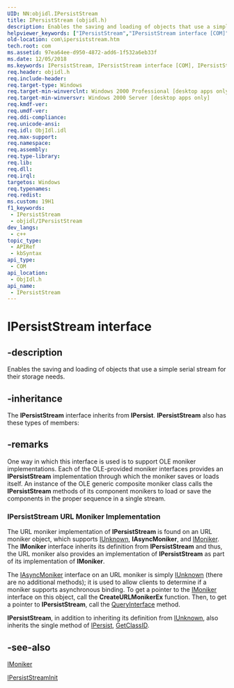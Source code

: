 ```yaml
---
UID: NN:objidl.IPersistStream
title: IPersistStream (objidl.h)
description: Enables the saving and loading of objects that use a simple serial stream for their storage needs.
helpviewer_keywords: ["IPersistStream","IPersistStream interface [COM]","IPersistStream interface [COM]","described","_com_ipersiststream","com.ipersiststream","objidl/IPersistStream"]
old-location: com\ipersiststream.htm
tech.root: com
ms.assetid: 97ea64ee-d950-4872-add6-1f532a6eb33f
ms.date: 12/05/2018
ms.keywords: IPersistStream, IPersistStream interface [COM], IPersistStream interface [COM],described, _com_ipersiststream, com.ipersiststream, objidl/IPersistStream
req.header: objidl.h
req.include-header: 
req.target-type: Windows
req.target-min-winverclnt: Windows 2000 Professional [desktop apps only]
req.target-min-winversvr: Windows 2000 Server [desktop apps only]
req.kmdf-ver: 
req.umdf-ver: 
req.ddi-compliance: 
req.unicode-ansi: 
req.idl: ObjIdl.idl
req.max-support: 
req.namespace: 
req.assembly: 
req.type-library: 
req.lib: 
req.dll: 
req.irql: 
targetos: Windows
req.typenames: 
req.redist: 
ms.custom: 19H1
f1_keywords:
 - IPersistStream
 - objidl/IPersistStream
dev_langs:
 - c++
topic_type:
 - APIRef
 - kbSyntax
api_type:
 - COM
api_location:
 - ObjIdl.h
api_name:
 - IPersistStream
---
```


# IPersistStream interface


## -description

Enables the saving and loading of objects that use a simple serial stream for their storage needs.

## -inheritance

The <b xmlns:loc="http://microsoft.com/wdcml/l10n">IPersistStream</b> interface inherits from <b>IPersist</b>. <b>IPersistStream</b> also has these types of members:

## -remarks

One way in which this interface is used is to support OLE moniker implementations. Each of the OLE-provided moniker interfaces provides an <b>IPersistStream</b> implementation through which the moniker saves or loads itself. An instance of the OLE generic composite moniker class calls the <b>IPersistStream</b> methods of its component monikers to load or save the components in the proper sequence in a single stream.

<h3><a id="IPersistStream_URL_Moniker_Implementation"></a><a id="ipersiststream_url_moniker_implementation"></a><a id="IPERSISTSTREAM_URL_MONIKER_IMPLEMENTATION"></a>IPersistStream URL Moniker Implementation</h3>
The URL moniker implementation of <b>IPersistStream</b> is found on an URL moniker object, which supports <a href="/windows/desktop/api/unknwn/nn-unknwn-iunknown">IUnknown</a>, <b>IAsyncMoniker</b>, and <a href="/windows/desktop/api/objidl/nn-objidl-imoniker">IMoniker</a>. The <b>IMoniker</b> interface inherits its definition from <b>IPersistStream</b> and thus, the URL moniker also provides an implementation of <b>IPersistStream</b> as part of its implementation of <b>IMoniker</b>.

The <a href="/previous-versions/ms775081(v=vs.85)">IAsyncMoniker</a> interface on an URL moniker is simply <a href="/windows/desktop/api/unknwn/nn-unknwn-iunknown">IUnknown</a> (there are no additional methods); it is used to allow clients to determine if a moniker supports asynchronous binding. To get a pointer to the <a href="/windows/desktop/api/objidl/nn-objidl-imoniker">IMoniker</a> interface on this object, call the <b>CreateURLMonikerEx</b> function. Then, to get a pointer to <b>IPersistStream</b>, call the <a href="/windows/desktop/api/unknwn/nf-unknwn-iunknown-queryinterface(q)">QueryInterface</a> method.

<b>IPersistStream</b>, in addition to inheriting its definition from <a href="/windows/desktop/api/unknwn/nn-unknwn-iunknown">IUnknown</a>, also inherits the single method of <a href="/windows/desktop/api/objidl/nn-objidl-ipersist">IPersist</a>, <a href="/windows/desktop/api/objidl/nf-objidl-ipersist-getclassid">GetClassID</a>.

## -see-also

<a href="/windows/desktop/api/objidl/nn-objidl-imoniker">IMoniker</a>



<a href="/windows/desktop/api/ocidl/nn-ocidl-ipersiststreaminit">IPersistStreamInit</a>
